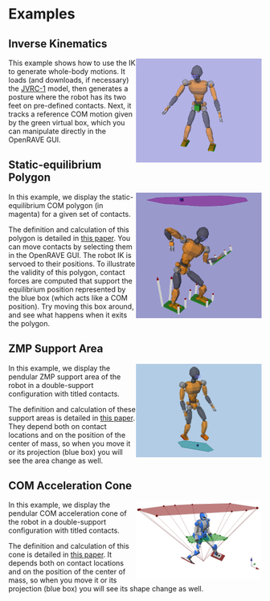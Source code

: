 # Examples

## Inverse Kinematics

<img align="right" src="images/inverse_kinematics.png" width="250" />

This example shows how to use the IK to generate whole-body motions. It loads
(and downloads, if necessary) the
[JVRC-1](https://github.com/stephane-caron/openrave_models/tree/master/JVRC-1)
model, then generates a posture where the robot has its two feet on pre-defined
contacts. Next, it tracks a reference COM motion given by the green virtual
box, which you can manipulate directly in the OpenRAVE GUI.

## Static-equilibrium Polygon

<img align="right" src="images/static_equilibrium_polygon.png" width="250" />

In this example, we display the static-equilibrium COM polygon (in magenta) for
a given set of contacts.
    
The definition and calculation of this polygon is detailed in [this
paper](http://dx.doi.org/10.1109/TRO.2008.2001360). You can move contacts by
selecting them in the OpenRAVE GUI. The robot IK is servoed to their positions.
To illustrate the validity of this polygon, contact forces are computed that
support the equilibrium position represented by the blue box (which acts like a
COM position). Try moving this box around, and see what happens when it exits
the polygon.

## ZMP Support Area

<img align="right" src="images/zmp_support_area.png" width="250" />

In this example, we display the pendular ZMP support area of the robot in a
double-support configuration with titled contacts.

The definition and calculation of these support areas is detailed in [this
paper](https://scaron.info/research/tro-2016.html). They depend both on contact
locations and on the position of the center of mass, so when you move it or its
projection (blue box) you will see the area change as well.

## COM Acceleration Cone

<img align="right" src="images/com_accel_cone.png" width="250" />

In this example, we display the pendular COM acceleration cone of the robot in
a double-support configuration with titled contacts.

The definition and calculation of this cone is detailed in [this
paper](https://scaron.info/research/humanoids-2016.html). It depends both on
contact locations and on the position of the center of mass, so when you move
it or its projection (blue box) you will see its shape change as well.
